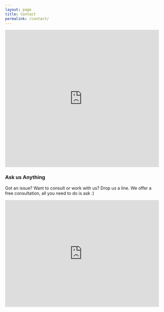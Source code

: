 ```yaml
---
layout: page
title: Contact 
permalink: /contact/
---
```


<iframe src="https://www.google.com/maps/embed?pb=!1m18!1m12!1m3!1d116849.68121271313!2d90.34534792801864!3d23.763330911878356!2m3!1f0!2f0!3f0!3m2!1i1024!2i768!4f13.1!3m3!1m2!1s0x3755c780dd02daad%3A0x4f1a2e5a49189276!2sHassan+and+Associates!5e0!3m2!1sen!2sbd!4v1547489705274" width="100%" height="450" frameborder="0" style="border:0" allowfullscreen></iframe>



### Ask us Anything

Got an issue? Want to consult or work with us? Drop us a line. 
We offer a free consultation, all you need to do is ask :)

<iframe src="https://hassan.com.bd/contact/" width="100%" height="350" scrolling="auto" title="contact" style="border:0" allowfullscreen ></iframe>